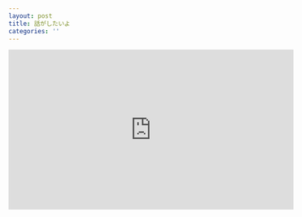 ```yaml
---
layout: post
title: 話がしたいよ
categories: ''
---
```

<iframe width="560" height="315" src="https://www.youtube.com/embed/G6s8HF1WsJY" frameborder="0" allow="autoplay; encrypted-media" allowfullscreen></iframe>
